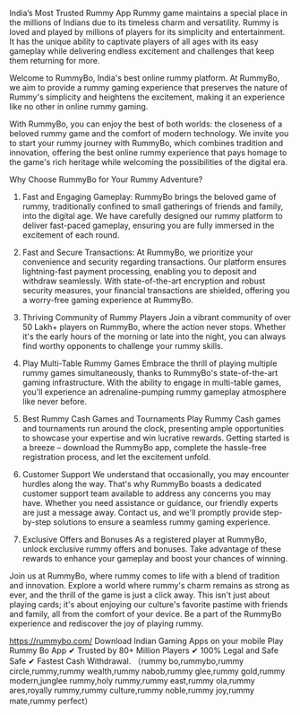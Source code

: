 India’s Most Trusted Rummy App
Rummy game maintains a special place in the millions of Indians due to its timeless charm and versatility. Rummy is loved and played by millions of players for its simplicity and entertainment. It has the unique ability to captivate players of all ages with its easy gameplay while delivering endless excitement and challenges that keep them returning for more.

Welcome to RummyBo, India's best online rummy platform. At RummyBo, we aim to provide a rummy gaming experience that preserves the nature of Rummy's simplicity and heightens the excitement, making it an experience like no other in online rummy gaming.

With RummyBo, you can enjoy the best of both worlds: the closeness of a beloved rummy game and the comfort of modern technology. We invite you to start your rummy journey with RummyBo, which combines tradition and innovation, offering the best online rummy experience that pays homage to the game's rich heritage while welcoming the possibilities of the digital era.

Why Choose RummyBo for Your Rummy Adventure?
1. Fast and Engaging Gameplay:
RummyBo brings the beloved game of rummy, traditionally confined to small gatherings of friends and family, into the digital age. We have carefully designed our rummy platform to deliver fast-paced gameplay, ensuring you are fully immersed in the excitement of each round.

2. Fast and Secure Transactions:
At RummyBo, we prioritize your convenience and security regarding transactions. Our platform ensures lightning-fast payment processing, enabling you to deposit and withdraw seamlessly. With state-of-the-art encryption and robust security measures, your financial transactions are shielded, offering you a worry-free gaming experience at RummyBo.

3. Thriving Community of Rummy Players
Join a vibrant community of over 50 Lakh+ players on RummyBo, where the action never stops. Whether it's the early hours of the morning or late into the night, you can always find worthy opponents to challenge your rummy skills.

4. Play Multi-Table Rummy Games
Embrace the thrill of playing multiple rummy games simultaneously, thanks to RummyBo's state-of-the-art gaming infrastructure. With the ability to engage in multi-table games, you'll experience an adrenaline-pumping rummy gameplay atmosphere like never before.

5. Best Rummy Cash Games and Tournaments
Play Rummy Cash games and tournaments run around the clock, presenting ample opportunities to showcase your expertise and win lucrative rewards. Getting started is a breeze – download the RummyBo app, complete the hassle-free registration process, and let the excitement unfold.

6. Customer Support
We understand that occasionally, you may encounter hurdles along the way. That's why RummyBo boasts a dedicated customer support team available to address any concerns you may have. Whether you need assistance or guidance, our friendly experts are just a message away. Contact us, and we'll promptly provide step-by-step solutions to ensure a seamless rummy gaming experience.

7. Exclusive Offers and Bonuses
As a registered player at RummyBo, unlock exclusive rummy offers and bonuses. Take advantage of these rewards to enhance your gameplay and boost your chances of winning.

Join us at RummyBo, where rummy comes to life with a blend of tradition and innovation. Explore a world where rummy's charm remains as strong as ever, and the thrill of the game is just a click away. This isn't just about playing cards; it's about enjoying our culture's favorite pastime with friends and family, all from the comfort of your device. Be a part of the RummyBo experience and rediscover the joy of playing rummy.

https://rummybo.com/ Download Indian Gaming Apps on your mobile Play Rummy Bo App ✔ Trusted by 80+ Million Players ✔ 100% Legal and Safe Safe ✔ Fastest Cash Withdrawal.
（rummy bo,rummybo,rummy circle,rummy,rummy wealth,rummy nabob,rummy glee,rummy gold,rummy modern,junglee rummy,holy rummy,rummy east,rummy ola,rummy ares,royally rummy,rummy culture,rummy noble,rummy joy,rummy mate,rummy perfect）
